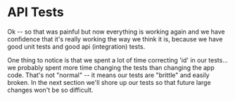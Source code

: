 # API Tests

Ok -- so that was painful but now everything is working again and we have confidence that it's really working the way we think it is, because we have good unit tests and good api (integration) tests.

One thing to notice is that we spent a lot of time correcting 'id' in our tests... we probably spent more time changing the tests than changing the app code.  That's not "normal" -- it means our tests are "brittle" and easily broken.  In the next section we'll shore up our tests so that future large changes won't be so difficult.